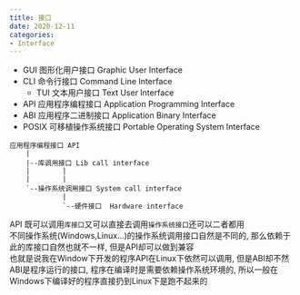 ```yaml
---
title: 接口
date: 2020-12-11
categories:
- Interface
---
```

* GUI 图形化用户接口 Graphic User Interface<br>
* CLI 命令行接口 Command Line Interface<br>
	* TUI 文本用户接口 Text User Interface<br>
* API 应用程序编程接口 Application Programming Interface<br>
* ABI 应用程序二进制接口 Application Binary Interface<br>
* POSIX 可移植操作系统接口 Portable Operating System Interface<br>

```
应用程序编程接口 API
    |
    |--库调用接口 Lib call interface
    |        |
    |        |    
    `--操作系统调用接口 System call interface
             |
             `--硬件接口  Hardware interface
```
API 既可以调用`库接口`又可以直接去调用`操作系统接口`还可以二者都用<br>
不同操作系统(Windows,Linux...)的操作系统调用接口自然是不同的, 那么依赖于此的库接口自然也就不一样, 但是API却可以做到兼容<br>
也就是说我在Window下开发的程序API在Linux下依然可以调用, 但是ABI却不然<br>
ABI是程序运行的接口, 程序在编译时是需要依赖操作系统环境的, 所以一般在Windows下编译好的程序直接扔到Linux下是跑不起来的<br>

